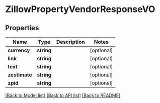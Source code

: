 # ZillowPropertyVendorResponseVO

## Properties
Name | Type | Description | Notes
------------ | ------------- | ------------- | -------------
**currency** | **string** |  | [optional] 
**link** | **string** |  | [optional] 
**text** | **string** |  | [optional] 
**zestimate** | **string** |  | [optional] 
**zpid** | **string** |  | [optional] 

[[Back to Model list]](../README.md#documentation-for-models) [[Back to API list]](../README.md#documentation-for-api-endpoints) [[Back to README]](../README.md)


